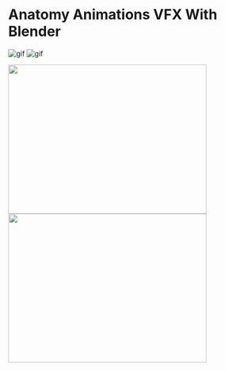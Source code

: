 # Anatomy Animations VFX With Blender

![gif](https://github.com/Ladydiana/AnatomyAnimationsVFX/blob/main/SampleGifs/Body.gif)
![gif](https://github.com/Ladydiana/AnatomyAnimationsVFX/blob/main/SampleGifs/Body1.gif)


<img src="https://github.com/Ladydiana/AnatomyAnimationsVFX/blob/main/SampleGifs/Body.gif" width="400" height="300">
<img src="https://github.com/Ladydiana/AnatomyAnimationsVFX/blob/main/SampleGifs/Body1.gif" width="400" height="300">
